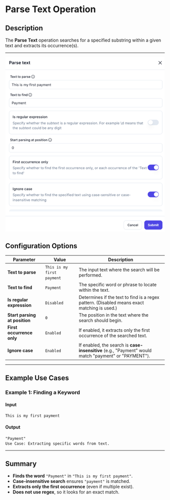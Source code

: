 # **Parse Text Operation**

## **Description**

The **Parse Text** operation searches for a specified substring within a given text and extracts its occurrence(s).

---
![alt text](../../assests/data-transformation/assests%20text-action/parse-text.png)

## **Configuration Options**

| Parameter                  | Value               | Description |
|----------------------------|---------------------|-------------|
| **Text to parse**          | `This is my first payment` | The input text where the search will be performed. |
| **Text to find**           | `Payment`           | The specific word or phrase to locate within the text. |
| **Is regular expression**  | `Disabled`          | Determines if the text to find is a regex pattern. (Disabled means exact matching is used.) |
| **Start parsing at position** | `0`               | The position in the text where the search should begin. |
| **First occurrence only**  | `Enabled`           | If enabled, it extracts only the first occurrence of the searched text. |
| **Ignore case**            | `Enabled`           | If enabled, the search is **case-insensitive** (e.g., "Payment" would match "payment" or "PAYMENT"). |

---

## **Example Use Cases**

### **Example 1: Finding a Keyword**

#### **Input**

```plaintext
This is my first payment
```

#### **Output**

```plaintext
"Payment"
Use Case: Extracting specific words from text.
```

---

## **Summary**

- **Finds the word** `"Payment"` in `"This is my first payment"`.
- **Case-insensitive search** ensures `"payment"` is matched.
- **Extracts only the first occurrence** (even if multiple exist).
- **Does not use regex**, so it looks for an exact match.
